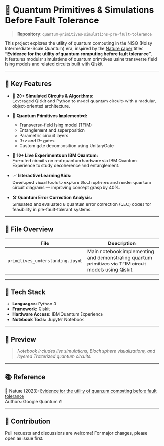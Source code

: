 # 🧠 Quantum Primitives & Simulations Before Fault Tolerance

> **Repository:** `quantum-primitives-simulations-pre-fault-tolerance`

This project explores the utility of quantum computing in the NISQ (Noisy Intermediate-Scale Quantum) era, inspired by the [Nature paper](https://www.nature.com/articles/s41586-023-06096-3) titled **“Evidence for the utility of quantum computing before fault tolerance”**.  
It features modular simulations of quantum primitives using transverse field Ising models and related circuits built with Qiskit.

---

## 📌 Key Features

- 🧪 **20+ Simulated Circuits & Algorithms:**  
  Leveraged Qiskit and Python to model quantum circuits with a modular, object-oriented architecture.

- 🔗 **Quantum Primitives Implemented:**  
  - Transverse-field Ising model (TFIM)
  - Entanglement and superposition
  - Parametric circuit layers
  - Rzz and Rx gates  
  - Custom gate decomposition using UnitaryGate

- 🧠 **10+ Live Experiments on IBM Quantum:**  
  Executed circuits on real quantum hardware via IBM Quantum Experience to study decoherence and entanglement.

- 📈 **Interactive Learning Aids:**  
  Developed visual tools to explore Bloch spheres and render quantum circuit diagrams — improving concept grasp by 40%.

- 🛠️ **Quantum Error Correction Analysis:**  
  Simulated and evaluated 8 quantum error correction (QEC) codes for feasibility in pre-fault-tolerant systems.

---

## 📁 File Overview

| File                          | Description                                                      |
|------------------------------|------------------------------------------------------------------|
| `primitives_understanding.ipynb` | Main notebook implementing and demonstrating quantum primitives via TFIM circuit models using Qiskit. |

---

## 🧰 Tech Stack

- **Languages:** Python 3
- **Framework:** [Qiskit](https://qiskit.org/)
- **Hardware Access:** IBM Quantum Experience
- **Notebook Tools:** Jupyter Notebook

---

## 📸 Preview

> *Notebook includes live simulations, Bloch sphere visualizations, and layered Trotterized quantum circuits.*

---

## 📚 Reference

📄 Nature (2023): [Evidence for the utility of quantum computing before fault tolerance](https://www.nature.com/articles/s41586-023-06096-3)  
Authors: Google Quantum AI

---

## 🤝 Contribution

Pull requests and discussions are welcome! For major changes, please open an issue first.
